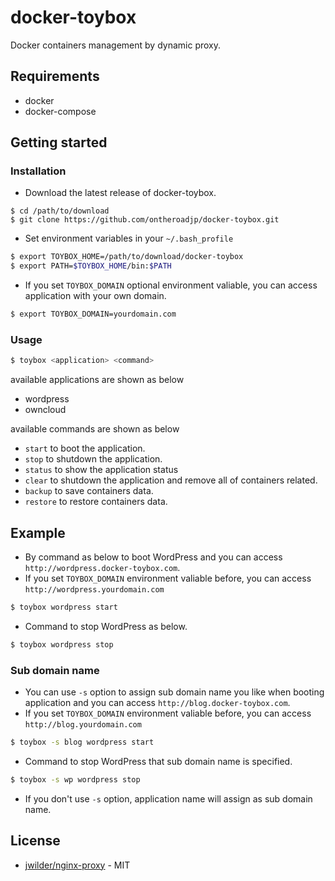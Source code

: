 # docker-toybox

Docker containers management by dynamic proxy.

## Requirements

* docker
* docker-compose

## Getting started

### Installation

* Download the latest release of docker-toybox.

```
$ cd /path/to/download
$ git clone https://github.com/ontheroadjp/docker-toybox.git
```

* Set environment variables in your ``~/.bash_profile``

```bash
$ export TOYBOX_HOME=/path/to/download/docker-toybox
$ export PATH=$TOYBOX_HOME/bin:$PATH
```

* If you set ``TOYBOX_DOMAIN`` optional environment valiable, you can access application with your own domain.

```bash
$ export TOYBOX_DOMAIN=yourdomain.com
```

### Usage

```bash
$ toybox <application> <command>
```

available applications are shown as below

* wordpress
* owncloud

available commands are shown as below

* ``start`` to boot the application.
* ``stop`` to shutdown the application.
* ``status`` to show the application status
* ``clear`` to shutdown the application and remove all of containers related.
* ``backup`` to save containers data.
* ``restore`` to restore containers data.

## Example

* By command as below to boot WordPress and you can access ``http://wordpress.docker-toybox.com``.
* If you set ``TOYBOX_DOMAIN`` environment valiable before, you can access ``http://wordpress.yourdomain.com``

```bash
$ toybox wordpress start
```

* Command to stop WordPress as below.

```bash
$ toybox wordpress stop
```

### Sub domain name

* You can use ``-s`` option to assign sub domain name you like when booting application and you can access ``http://blog.docker-toybox.com``.
* If you set ``TOYBOX_DOMAIN`` environment valiable before, you can access ``http://blog.yourdomain.com``

```bash
$ toybox -s blog wordpress start
```

* Command to stop WordPress that sub domain name is specified.

```bash
$ toybox -s wp wordpress stop
```

* If you don't use ``-s`` option, application name will assign as sub domain name.

## License

* [jwilder/nginx-proxy](echo "<h1>Helo world!</h1>") - 
 MIT